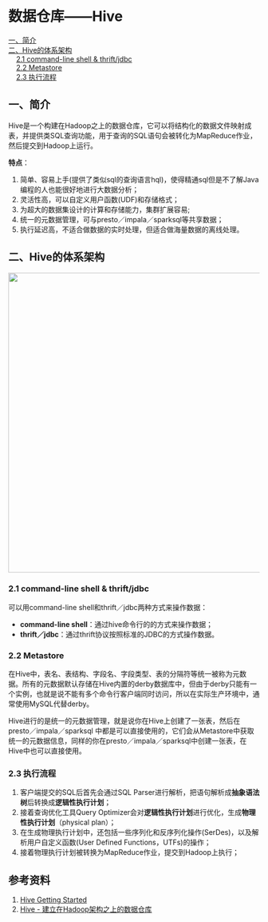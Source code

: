 # 数据仓库——Hive



<nav>
<a href="#一简介">一、简介</a><br/>
<a href="#二Hive的体系架构">二、Hive的体系架构</a><br/>
&nbsp;&nbsp;&nbsp;&nbsp;<a href="#21-command-line-shell--thriftjdbc">2.1 command-line shell & thrift/jdbc</a><br/>
&nbsp;&nbsp;&nbsp;&nbsp;<a href="#22-Metastore">2.2 Metastore</a><br/>
&nbsp;&nbsp;&nbsp;&nbsp;<a href="#23-执行流程">2.3 执行流程</a><br/>
</nav>


## 一、简介

Hive是一个构建在Hadoop之上的数据仓库，它可以将结构化的数据文件映射成表，并提供类SQL查询功能，用于查询的SQL语句会被转化为MapReduce作业，然后提交到Hadoop上运行。

**特点**：

1. 简单、容易上手(提供了类似sql的查询语言hql)，使得精通sql但是不了解Java编程的人也能很好地进行大数据分析；
3. 灵活性高，可以自定义用户函数(UDF)和存储格式；
4. 为超大的数据集设计的计算和存储能力，集群扩展容易;
5. 统一的元数据管理，可与presto／impala／sparksql等共享数据；
5. 执行延迟高，不适合做数据的实时处理，但适合做海量数据的离线处理。



## 二、Hive的体系架构

<div align="center"> <img width="600px" src="https://github.com/heibaiying/BigData-Notes/blob/master/pictures/hive体系架构.png"/> </div>

### 2.1 command-line shell & thrift/jdbc

可以用command-line shell和thrift／jdbc两种方式来操作数据：

+ **command-line shell**：通过hive命令行的的方式来操作数据；
+ **thrift／jdbc**：通过thrift协议按照标准的JDBC的方式操作数据。

### 2.2 Metastore

在Hive中，表名、表结构、字段名、字段类型、表的分隔符等统一被称为元数据。所有的元数据默认存储在Hive内置的derby数据库中，但由于derby只能有一个实例，也就是说不能有多个命令行客户端同时访问，所以在实际生产环境中，通常使用MySQL代替derby。

Hive进行的是统一的元数据管理，就是说你在Hive上创建了一张表，然后在presto／impala／sparksql 中都是可以直接使用的，它们会从Metastore中获取统一的元数据信息，同样的你在presto／impala／sparksql中创建一张表，在Hive中也可以直接使用。

### 2.3 执行流程

1. 客户端提交的SQL后首先会通过SQL Parser进行解析，把语句解析成**抽象语法树**后转换成**逻辑性执行计划**；
2. 接着查询优化工具Query Optimizer会对**逻辑性执行计划**进行优化，生成**物理性执行计划**（physical plan）；
3. 在生成物理执行计划中，还包括一些序列化和反序列化操作(SerDes)，以及解析用户自定义函数(User Defined Functions，UTFs)的操作；
4. 接着物理执行计划被转换为MapReduce作业，提交到Hadoop上执行；



## 参考资料

1. [Hive Getting Started](https://cwiki.apache.org/confluence/display/Hive/GettingStarted)
2. [Hive - 建立在Hadoop架构之上的数据仓库](https://zhuanlan.zhihu.com/p/29209577)

